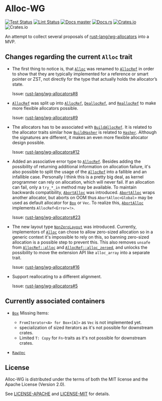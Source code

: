 Alloc-WG
========


[![Test Status](https://github.com/TimDiekmann/alloc-wg/workflows/Test/badge.svg)](https://github.com/TimDiekmann/alloc-wg/actions?workflow=Test)
[![Lint Status](https://github.com/TimDiekmann/alloc-wg/workflows/Lint/badge.svg)](https://github.com/TimDiekmann/alloc-wg/actions?workflow=Lint)
[![Docs master](https://img.shields.io/static/v1?label=docs&message=master&color=5479ab)](https://timdiekmann.github.io/alloc-wg/alloc_wg/index.html)
[![Docs.rs](https://docs.rs/alloc-wg/badge.svg)](https://docs.rs/alloc-wg)
[![Crates.io](https://img.shields.io/crates/v/alloc-wg)](https://crates.io/crates/alloc-wg)
![Crates.io](https://img.shields.io/crates/l/alloc-wg)

An attempt to collect several proposals of [rust-lang/wg-allocators](https://github.com/rust-lang/wg-allocators) into a
MVP.

Changes regarding the current `Alloc` trait
-------------------------------------------

- The first thing to notice is, that [`Alloc`] was renamed to [`AllocRef`] in order to show that they are typically 
  implemented for a reference or smart pointer or ZST, not directly for the type that actually holds the allocator’s 
  state.

  Issue: [rust-lang/wg-allocators#8](https://github.com/rust-lang/wg-allocators/issues/8)

- [`AllocRef`] was split up into [`AllocRef`], [`DeallocRef`], and [`ReallocRef`] to make more flexible allocators
  possible. 

  Issue: [rust-lang/wg-allocators#9](https://github.com/rust-lang/wg-allocators/issues/9)

- The allocators has to be associated with [`BuildAllocRef`]. It is related to the allocator traits similar how 
  [`BuildHasher`] is related to [`Hasher`]. Although the signatures are different, it makes an even more flexible 
  allocator design possible.

  Issue: [rust-lang/wg-allocators#12](https://github.com/rust-lang/wg-allocators/issues/12)

- Added an associative error type to [`AllocRef`]. Besides adding the possibility of returning additional information on
  allocation failure, it's also possible to split the usage of the [`AllocRef`] into a fallible and an infallible case.
  Personally I think this is a pretty big deal, as kernel programmer can rely on allocation, which will never fail. If
  an allocation can fail, only a `try_*_in` method may be available. To maintain backwards compatibility, [`AbortAlloc`]
  was introduced. [`AbortAlloc`] wraps another allocator, but aborts on OOM thus `AbortAlloc<Global>` may be used as
  default allocator for [`Box`] or `Vec`. To realize this, [`AbortAlloc`] implements `AllocRef<Error=!>`.

  Issue: [rust-lang/wg-allocators#23](https://github.com/rust-lang/wg-allocators/issues/23)

- The new layout type [`NonZeroLayout`] was introduced. Currently, implementors of [`Alloc`] can chose to allow
  zero-sized allocation so in a generic context it's impossible to rely on this, so banning zero-sized allocation is a
  possible step to prevent this. This also removes `unsafe` from [`AllocRef::alloc`] and [`AllocRef::alloc_zeroed`], and
  unlocks the possibility to move the extension API like `alloc_array` into a separate trait.

  Issue: [rust-lang/wg-allocators#16](https://github.com/rust-lang/wg-allocators/issues/16)

- Support reallocating to a different alignment.

  Issue: [rust-lang/wg-allocators#5](https://github.com/rust-lang/wg-allocators/issues/5)

Currently associated containers
-------------------------------
  
- [`Box`] Missing Items:
  - `FromIterator<A> for Box<[A]>` as `Vec` is not implemented yet.
  - specialization of sized iterators as it's not possible for downstream crates.
  - Limited `T: Copy` for `Fn`-traits as it's not possible for downstream crates.
   
- [`RawVec`]

[`Alloc`]: https://doc.rust-lang.org/1.38.0/alloc/alloc/trait.Alloc.html
[`AllocRef`]: https://timdiekmann.github.io/alloc-wg/alloc_wg/alloc/trait.AllocRef.html
[`AllocRef::alloc`]: https://timdiekmann.github.io/alloc-wg/alloc_wg/alloc/trait.AllocRef.html#tymethod.alloc
[`AllocRef::alloc_zeroed`]: https://timdiekmann.github.io/alloc-wg/alloc_wg/alloc/trait.AllocRef.html#method.alloc_zeroed
[`Box`]: https://timdiekmann.github.io/alloc-wg/alloc_wg/boxed/struct.Box.html
[`RawVec`]: https://timdiekmann.github.io/alloc-wg/alloc_wg/raw_vec/struct.RawVec.html
[`DeallocRef`]: https://timdiekmann.github.io/alloc-wg/alloc_wg/alloc/trait.DeallocRef.html
[`ReallocRef`]: https://timdiekmann.github.io/alloc-wg/alloc_wg/alloc/trait.ReallocRef.html
[`BuildAllocRef`]: https://timdiekmann.github.io/alloc-wg/alloc_wg/alloc/trait.BuildAllocRef.html
[`BuildHasher`]: https://doc.rust-lang.org/1.38.0/core/hash/trait.BuildHasher.html
[`Hasher`]: https://doc.rust-lang.org/1.38.0/core/hash/trait.Hasher.html
[`NonZeroLayout`]: https://timdiekmann.github.io/alloc-wg/alloc_wg/alloc/struct.NonZeroLayout.html
[`AbortAlloc`]: https://timdiekmann.github.io/alloc-wg/alloc_wg/alloc/struct.AbortAlloc.html

License
-------
Alloc-WG is distributed under the terms of both the MIT license and the Apache License (Version 2.0).

See [LICENSE-APACHE](https://github.com/TimDiekmann/alloc-wg/blob/master/LICENSE-APACHE) and [LICENSE-MIT](https://github.com/TimDiekmann/alloc-wg/blob/master/LICENSE-MIT) for details.

